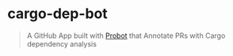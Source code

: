 # cargo-dep-bot

> A GitHub App built with [Probot](https://github.com/probot/probot) that Annotate PRs with Cargo dependency analysis

